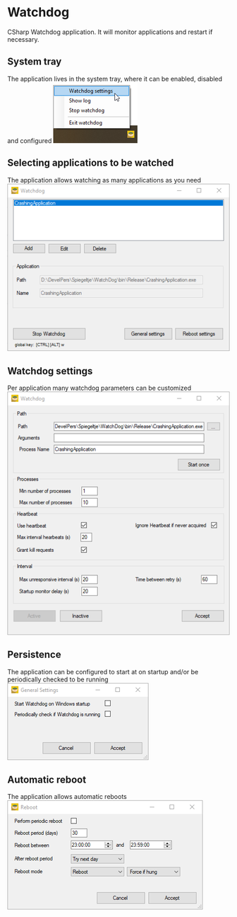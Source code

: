 # Watchdog

CSharp Watchdog application. It will monitor applications and restart if necessary. 

## System tray
The application lives in the system tray, where it can be enabled, disabled and configured
![Watchdog in system tray](/Screenshots/TaskbarMenu.png)

## Selecting applications to be watched
The application allows watching as many applications as you need
![Watchdog application selection](/Screenshots/ConfigurationForm.png)

## Watchdog settings 
Per application many watchdog parameters can be customized
![Watchdog application settings](/Screenshots/ApplicationSettingsMenu.png)

## Persistence 
The application can be configured to start at on startup and/or be periodically checked to be running
![Watchdog general settings, determine restart behaviour](/Screenshots/GeneralSettingsMenu.png)

## Automatic reboot
The application allows automatic reboots 
![Watchdog reboot menu](/Screenshots/RebootMenu.png)
